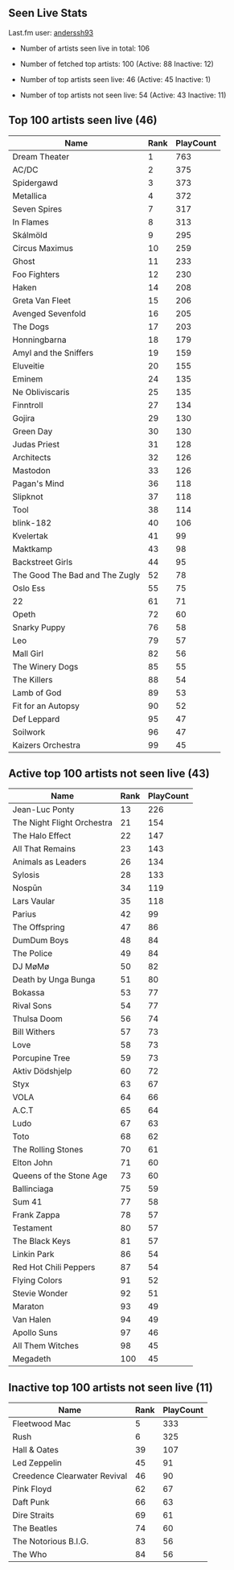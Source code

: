 ## Seen Live Stats

Last.fm user: [anderssh93](https://www.last.fm/user/anderssh93)

- Number of artists seen live in total: 106

- Number of fetched top artists: 100 (Active: 88 Inactive: 12)

- Number of top artists seen live: 46 (Active: 45 Inactive: 1)

- Number of top artists not seen live: 54 (Active: 43 Inactive: 11)

## Top 100 artists seen live (46)

Name                           | Rank | PlayCount
------------------------------ | ---- | ---------
Dream Theater                  | 1    | 763      
AC/DC                          | 2    | 375      
Spidergawd                     | 3    | 373      
Metallica                      | 4    | 372      
Seven Spires                   | 7    | 317      
In Flames                      | 8    | 313      
Skálmöld                       | 9    | 295      
Circus Maximus                 | 10   | 259      
Ghost                          | 11   | 233      
Foo Fighters                   | 12   | 230      
Haken                          | 14   | 208      
Greta Van Fleet                | 15   | 206      
Avenged Sevenfold              | 16   | 205      
The Dogs                       | 17   | 203      
Honningbarna                   | 18   | 179      
Amyl and the Sniffers          | 19   | 159      
Eluveitie                      | 20   | 155      
Eminem                         | 24   | 135      
Ne Obliviscaris                | 25   | 135      
Finntroll                      | 27   | 134      
Gojira                         | 29   | 130      
Green Day                      | 30   | 130      
Judas Priest                   | 31   | 128      
Architects                     | 32   | 126      
Mastodon                       | 33   | 126      
Pagan's Mind                   | 36   | 118      
Slipknot                       | 37   | 118      
Tool                           | 38   | 114      
blink-182                      | 40   | 106      
Kvelertak                      | 41   | 99       
Maktkamp                       | 43   | 98       
Backstreet Girls               | 44   | 95       
The Good The Bad and The Zugly | 52   | 78       
Oslo Ess                       | 55   | 75       
22                             | 61   | 71       
Opeth                          | 72   | 60       
Snarky Puppy                   | 76   | 58       
Leo                            | 79   | 57       
Mall Girl                      | 82   | 56       
The Winery Dogs                | 85   | 55       
The Killers                    | 88   | 54       
Lamb of God                    | 89   | 53       
Fit for an Autopsy             | 90   | 52       
Def Leppard                    | 95   | 47       
Soilwork                       | 96   | 47       
Kaizers Orchestra              | 99   | 45       

## Active top 100 artists not seen live (43)

Name                       | Rank | PlayCount
-------------------------- | ---- | ---------
Jean-Luc Ponty             | 13   | 226      
The Night Flight Orchestra | 21   | 154      
The Halo Effect            | 22   | 147      
All That Remains           | 23   | 143      
Animals as Leaders         | 26   | 134      
Sylosis                    | 28   | 133      
Nospūn                     | 34   | 119      
Lars Vaular                | 35   | 118      
Parius                     | 42   | 99       
The Offspring              | 47   | 86       
DumDum Boys                | 48   | 84       
The Police                 | 49   | 84       
DJ MøMø                    | 50   | 82       
Death by Unga Bunga        | 51   | 80       
Bokassa                    | 53   | 77       
Rival Sons                 | 54   | 77       
Thulsa Doom                | 56   | 74       
Bill Withers               | 57   | 73       
Love                       | 58   | 73       
Porcupine Tree             | 59   | 73       
Aktiv Dödshjelp            | 60   | 72       
Styx                       | 63   | 67       
VOLA                       | 64   | 66       
A.C.T                      | 65   | 64       
Ludo                       | 67   | 63       
Toto                       | 68   | 62       
The Rolling Stones         | 70   | 61       
Elton John                 | 71   | 60       
Queens of the Stone Age    | 73   | 60       
Ballinciaga                | 75   | 59       
Sum 41                     | 77   | 58       
Frank Zappa                | 78   | 57       
Testament                  | 80   | 57       
The Black Keys             | 81   | 57       
Linkin Park                | 86   | 54       
Red Hot Chili Peppers      | 87   | 54       
Flying Colors              | 91   | 52       
Stevie Wonder              | 92   | 51       
Maraton                    | 93   | 49       
Van Halen                  | 94   | 49       
Apollo Suns                | 97   | 46       
All Them Witches           | 98   | 45       
Megadeth                   | 100  | 45       

## Inactive top 100 artists not seen live (11)

Name                         | Rank | PlayCount
---------------------------- | ---- | ---------
Fleetwood Mac                | 5    | 333      
Rush                         | 6    | 325      
Hall & Oates                 | 39   | 107      
Led Zeppelin                 | 45   | 91       
Creedence Clearwater Revival | 46   | 90       
Pink Floyd                   | 62   | 67       
Daft Punk                    | 66   | 63       
Dire Straits                 | 69   | 61       
The Beatles                  | 74   | 60       
The Notorious B.I.G.         | 83   | 56       
The Who                      | 84   | 56       
